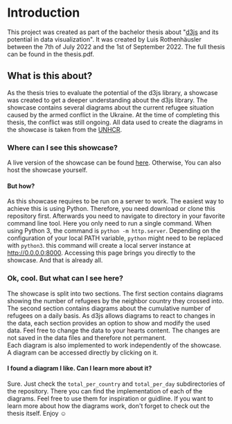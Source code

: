 # Introduction
This project was created as part of the bachelor thesis about "[d3js](https://d3js.org/) and its potential in data visualization".
It was created by Luis Rothenhäusler between the 7th of July 2022 and the 1st of September 2022. 
The full thesis can be found in the thesis.pdf.

## What is this about?
As the thesis tries to evaluate the potential of the d3js library, a showcase was created to get a deeper understanding about the d3js library.
The showcase contains several diagrams about the current refugee situation caused by the armed conflict in the Ukraine.
At the time of completing this thesis, the conflict was still ongoing.
All data used to create the diagrams in the showcase is taken from the [UNHCR](https://www.unhcr.org/).

### Where can I see this showcase?
A live version of the showcase can be found [here](https://styxoo.github.io). Otherwise, You can also host the showcase yourself.

#### But how?
As this showcase requires to be run on a server to work. The easiest way to achieve this is using Python.
Therefore, you need download or clone this repository first. Afterwards you need to navigate to directory in your favorite command line tool.
Here you only need to run a single command. When using Python 3, the command is `python -m http.server`.
Depending on the configuration of your local PATH variable, `python` might need to be replaced with `python3`.
this command will create a local server instance at http://0.0.0.0:8000. Accessing this page brings you directly to the showcase. And that is already all.

### Ok, cool. But what can I see here?
The showcase is split into two sections. The first section contains diagrams showing the number of refugees by the neighbor country they crossed into.
The second section contains diagrams about the cumulative number of refugees on a daily basis.
As d3js allows diagrams to react to changes in the data, each section provides an option to show and modify the used data.
Feel free to change the data to your hearts content. The changes are not saved in the data files and therefore not permanent.  
Each diagram is also implemented to work independently of the showcase. A diagram can be accessed directly by clicking on it.

#### I found a diagram I like. Can I learn more about it?
Sure. Just check the `total_per_country` and `total_per_day` subdirectories of the repository. 
There you can find the implementation of each of the diagrams. Feel free to use them for inspiration or guidline.
If you want to learn more about how the diagrams work, don't forget to check out the thesis itself. Enjoy :relaxed: